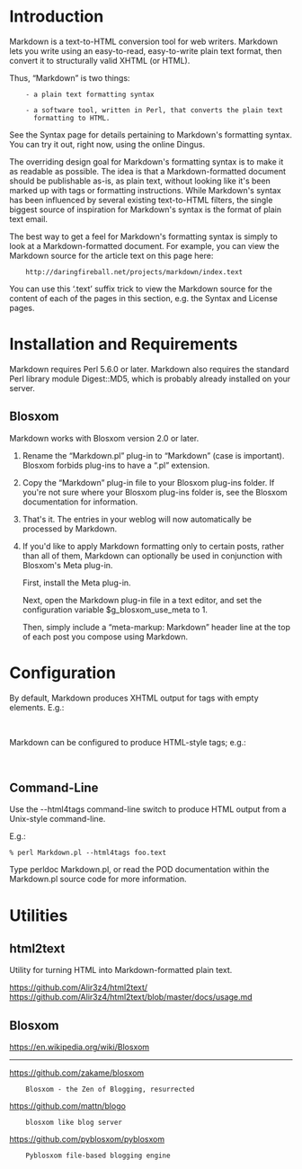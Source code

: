 # Introduction

Markdown is a text-to-HTML conversion tool for web writers.
Markdown lets you write using  an easy-to-read, easy-to-write plain text format,
then convert it to structurally valid XHTML (or HTML).

Thus, “Markdown” is two things:

        - a plain text formatting syntax

        - a software tool, written in Perl, that converts the plain text
          formatting to HTML.

See the Syntax page for details pertaining to Markdown's formatting syntax.
You can try it out, right now, using the online Dingus.

The overriding  design goal for  Markdown's formatting syntax  is to make  it as
readable as possible.
The idea is  that a Markdown-formatted document should be  publishable as-is, as
plain text,  without looking like  it's been marked  up with tags  or formatting
instructions.
While Markdown's  syntax has  been influenced  by several  existing text-to-HTML
filters, the single  biggest source of inspiration for Markdown's  syntax is the
format of plain text email.

The best way to get a feel for Markdown's formatting syntax is simply to look at
a Markdown-formatted document.
For example, you can view the Markdown  source for the article text on this page
here:

        http://daringfireball.net/projects/markdown/index.text

You  can use  this ‘.text’  suffix trick  to view  the Markdown  source for  the
content of each of the pages in this section, e.g. the Syntax and License pages.

##
# Installation and Requirements

Markdown requires Perl 5.6.0 or later.
Markdown also  requires the standard  Perl library module Digest::MD5,  which is
probably already installed on your server.

## Blosxom

Markdown works with Blosxom version 2.0 or later.

 1. Rename the “Markdown.pl” plug-in to “Markdown” (case is important).
    Blosxom forbids plug-ins to  have a “.pl” extension.

 2. Copy the “Markdown” plug-in file to your Blosxom plug-ins folder.
    If you're  not sure where your  Blosxom plug-ins folder is,  see the Blosxom
    documentation for information.

 3. That's it.
    The entries in your weblog will now automatically be processed by Markdown.

 4. If you'd  like to apply  Markdown formatting  only to certain  posts, rather
    than  all of  them,  Markdown can  optionally be  used  in conjunction  with
    Blosxom's Meta plug-in.

    First, install the Meta plug-in.

    Next,  open  the  Markdown plug-in  file  in  a  text  editor, and  set  the
    configuration variable $g_blosxom_use_meta to 1.

    Then, simply  include a  “meta-markup: Markdown” header line  at the  top of
    each post you compose using Markdown.

##
# Configuration

By default, Markdown produces XHTML output for tags with empty elements.
E.g.:

<br />

Markdown can be configured to produce HTML-style tags; e.g.:

<br>

## Command-Line

Use the --html4tags command-line switch to produce HTML output from a Unix-style
command-line.

E.g.:

    % perl Markdown.pl --html4tags foo.text

Type perldoc Markdown.pl,  or read the POD documentation  within the Markdown.pl
source code for more information.

##
# Utilities
## html2text

Utility for turning HTML into Markdown-formatted plain text.

https://github.com/Alir3z4/html2text/
https://github.com/Alir3z4/html2text/blob/master/docs/usage.md

## Blosxom

https://en.wikipedia.org/wiki/Blosxom

---

https://github.com/zakame/blosxom

        Blosxom - the Zen of Blogging, resurrected

https://github.com/mattn/blogo

        blosxom like blog server

https://github.com/pyblosxom/pyblosxom

        Pyblosxom file-based blogging engine
